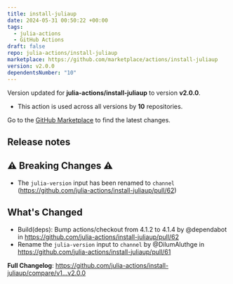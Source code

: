 ```yaml
---
title: install-juliaup
date: 2024-05-31 00:50:22 +00:00
tags:
  - julia-actions
  - GitHub Actions
draft: false
repo: julia-actions/install-juliaup
marketplace: https://github.com/marketplace/actions/install-juliaup
version: v2.0.0
dependentsNumber: "10"
---
```



Version updated for **julia-actions/install-juliaup** to version **v2.0.0**.
- This action is used across all versions by **10** repositories.

Go to the [GitHub Marketplace](https://github.com/marketplace/actions/install-juliaup) to find the latest changes.

## Release notes

## ⚠️ Breaking Changes ⚠️ 

* The `julia-version` input has been renamed to `channel` (https://github.com/julia-actions/install-juliaup/pull/62)

## What's Changed
* Build(deps): Bump actions/checkout from 4.1.2 to 4.1.4 by @dependabot in https://github.com/julia-actions/install-juliaup/pull/62
* Rename the `julia-version` input to `channel` by @DilumAluthge in https://github.com/julia-actions/install-juliaup/pull/61


**Full Changelog**: https://github.com/julia-actions/install-juliaup/compare/v1...v2.0.0
